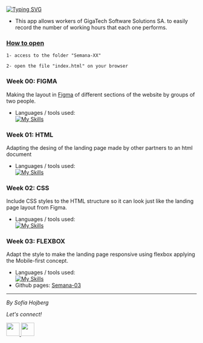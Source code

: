 [![Typing SVG](https://readme-typing-svg.herokuapp.com?font=Roboto&size=30&duration=3000&pause=1000&color=373867&background=AACE9B&center=true&vCenter=true&width=200&lines=Trackgenix)](https://git.io/typing-svg)

- This app allows workers of GigaTech Software Solutions SA. to easily record the number of working hours that each one performs.

### <ins>How to open</ins>
  ```
  1- access to the folder "Semana-XX"

  2- open the file "index.html" on your browser
 ```
### **Week 00: FIGMA**
Making the layout in [Figma](https://www.figma.com/proto/m90Zv0Q9fTqU4m0HPQ25AK/UI-kit-RR-(BaSP)---grupo-a?node-id=1166%3A8849&scaling=scale-down&page-id=41%3A5&starting-point-node-id=1166%3A8849&show-proto-sidebar=1) of different sections of the website by groups of two people.
<br>
- Languages / tools used:
<br>[![My Skills](https://skills.thijs.gg/icons?i=figma)](https://skills.thijs.gg)

### **Week 01: HTML**
Adapting the desing of the landing page made by other partners to an html document
<br>
- Languages / tools used:
<br>[![My Skills](https://skills.thijs.gg/icons?i=html)](https://skills.thijs.gg)

### **Week 02: CSS**
Include CSS styles to the HTML structure so it can look just like the landing page layout from Figma.
<br>
- Languages / tools used:
<br>[![My Skills](https://skills.thijs.gg/icons?i=html,css)](https://skills.thijs.gg)

### **Week 03: FLEXBOX**
Adapt the style to make the landing page responsive using flexbox applying the Mobile-first concept.
<br>
- Languages / tools used:
<br>[![My Skills](https://skills.thijs.gg/icons?i=html,css)](https://skills.thijs.gg)
- Github pages: [Semana-03](https://sofihoj.github.io/BaSP-A2022-Etapa-1/Semana-03/index.html)


<hr />

_By Sofía Hojberg_
<p>
  <i>Let's connect!</i>
</p>
  <p>
    <a href="https://www.linkedin.com/in/sofía-hojberg/" alt="Linkedin"><img src="https://cdn-icons-png.flaticon.com/512/145/145807.png" width="35px"</a>
    <a href="mailto:sofiahojberg@gmail.com" alt="Send me an email"><img src="https://cdn-icons-png.flaticon.com/512/732/732200.png" width="35px"></a>
 </p>
